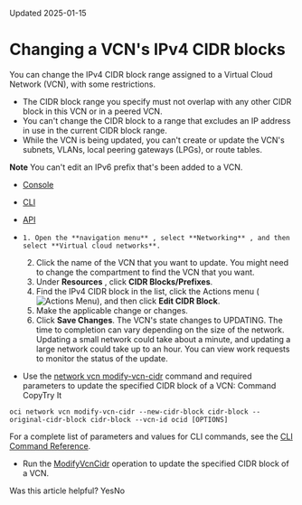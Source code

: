 Updated 2025-01-15
# Changing a VCN's IPv4 CIDR blocks
You can change the IPv4 CIDR block range assigned to a Virtual Cloud Network (VCN), with some restrictions.
  * The CIDR block range you specify must not overlap with any other CIDR block in this VCN or in a peered VCN.
  * You can't change the CIDR block to a range that excludes an IP address in use in the current CIDR block range.
  * While the VCN is being updated, you can't create or update the VCN's subnets, VLANs, local peering gateways (LPGs), or route tables.


**Note** You can't edit an IPv6 prefix that's been added to a VCN.
  * [Console](https://docs.oracle.com/en-us/iaas/Content/Network/Tasks/edit_vcn_cidr.htm)
  * [CLI](https://docs.oracle.com/en-us/iaas/Content/Network/Tasks/edit_vcn_cidr.htm)
  * [API](https://docs.oracle.com/en-us/iaas/Content/Network/Tasks/edit_vcn_cidr.htm)


  *     1. Open the **navigation menu** , select **Networking** , and then select **Virtual cloud networks**.
    2. Click the name of the VCN that you want to update. You might need to change the compartment to find the VCN that you want.
    3. Under **Resources** , click **CIDR Blocks/Prefixes**.
    4. Find the IPv4 CIDR block in the list, click the Actions menu (![Actions Menu](https://docs.oracle.com/en-us/iaas/Content/libraries/global-images/actions-menu.png)), and then click **Edit CIDR Block**.
    5. Make the applicable change or changes.
    6. Click **Save Changes**.
The VCN's state changes to UPDATING. The time to completion can vary depending on the size of the network. Updating a small network could take about a minute, and updating a large network could take up to an hour. You can view work requests to monitor the status of the update.
  * Use the [network vcn modify-vcn-cidr](https://docs.oracle.com/iaas/tools/oci-cli/latest/oci_cli_docs/cmdref/network/vcn/modify-vcn-cidr.html) command and required parameters to update the specified CIDR block of a VCN: 
Command
CopyTry It
```
oci network vcn modify-vcn-cidr --new-cidr-block cidr-block --original-cidr-block cidr-block --vcn-id ocid [OPTIONS]
```

For a complete list of parameters and values for CLI commands, see the [CLI Command Reference](https://docs.oracle.com/iaas/tools/oci-cli/latest).
  * Run the [ModifyVcnCidr](https://docs.oracle.com/iaas/api/#/en/iaas/latest/Vcn/ModifyVcnCidr) operation to update the specified CIDR block of a VCN.


Was this article helpful?
YesNo

